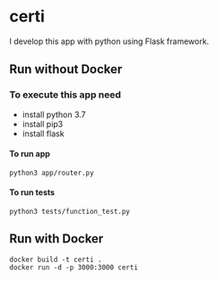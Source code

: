# certi

I develop this app with python using Flask framework.

## Run without Docker
### To execute this app need
- install python 3.7
- install pip3
- install flask

#### To run app
```
python3 app/router.py
```

#### To run tests
```
python3 tests/function_test.py
```

## Run with Docker

```
docker build -t certi .
docker run -d -p 3000:3000 certi
```
